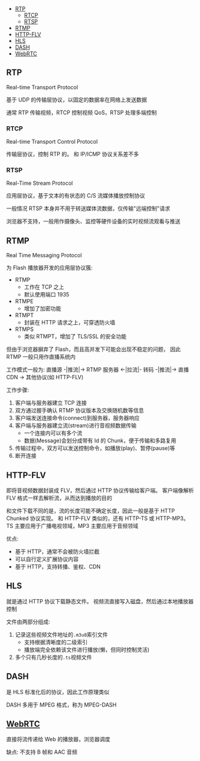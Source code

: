 - [RTP](#rtp)
  - [RTCP](#rtcp)
  - [RTSP](#rtsp)
- [RTMP](#rtmp)
- [HTTP-FLV](#http-flv)
- [HLS](#hls)
- [DASH](#dash)
- [WebRTC](#webrtc)

## RTP

Real-time Transport Protocol

基于 UDP 的传输层协议，以固定的数据率在网络上发送数据

通常 RTP 传输视频，RTCP 控制视频 QoS，RTSP 处理多端控制

### RTCP

Real-time Transport Control Protocol

传输层协议，控制 RTP 的。
和 IP/ICMP 协议关系差不多

### RTSP

Real-Time Stream Protocol

应用层协议，基于文本的有状态的 C/S 流媒体播放控制协议

一般情况 RTSP 本身并不用于转送媒体流数据，仅传输"远端控制"请求

浏览器不支持，一般用作摄像头、监控等硬件设备的实时视频流观看与推送

## RTMP

Real Time Messaging Protocol

为 Flash 播放器开发的应用层协议簇:

- RTMP
  - 工作在 TCP 之上
  - 默认使用端口 1935
- RTMPE
  - 增加了加密功能
- RTMPT
  - 封装在 HTTP 请求之上，可穿透防火墙
- RTMPS
  - 类似 RTMPT，增加了 TLS/SSL 的安全功能

但由于浏览器摒弃了 Flash，而且高并发下可能会出现不稳定的问题，
因此 RTMP 一般只用作直播系统内

工作模式一般为: 直播源 -|推流|-> RTMP 服务器 <-|拉流|- 转码 -|推流|-> 直播 CDN -> 其他协议(如 HTTP-FLV)

工作步骤:

1. 客户端与服务器建立 TCP 连接
2. 双方通过握手确认 RTMP 协议版本及交换随机数等信息
3. 客户端发送连接命令(connect)到服务器，服务器响应
4. 客户端与服务器建立流(stream)进行音视频数据传输
   - 一个连接内可以有多个流
   - 数据(Message)会划分成带有 Id 的 Chunk，便于传输和多路复用
5. 传输过程中，双方可以发送控制命令，如播放(play)、暂停(pause)等
6. 断开连接

## HTTP-FLV

即将音视频数据封装成 FLV，然后通过 HTTP 协议传输给客户端。
客户端像解析 FLV 格式一样去解析流，从而达到播放的目的

和文件下载不同的是，流的长度可能不确定长度，因此一般是基于 HTTP Chunked 协议实现。
和 HTTP-FLV 类似的，还有 HTTP-TS 或 HTTP-MP3。
TS 主要应用于广播电视领域，MP3 主要应用于音频领域

优点:

- 基于 HTTP，通常不会被防火墙拦截
- 可以自行定义扩展协议内容
- 基于 HTTP，支持转播、鉴权、CDN

## HLS

就是通过 HTTP 协议下载静态文件。
视频流直接写入磁盘，然后通过本地播放器控制

文件由两部分组成:

1. 记录这些视频文件地址的`.m3u8`索引文件
   - 支持根据清晰度的二级索引
   - 播放端完全依赖该文件进行播放(懒，但同时控制灵活)
2. 多个只有几秒长度的`.ts`视频文件

## DASH

是 HLS 标准化后的协议，因此工作原理类似

DASH 多用于 MPEG 格式，称为 MPEG-DASH

## [WebRTC](/network/WebRTC/README.md)

直接将流传递给 Web 的播放器，浏览器调度

缺点: 不支持 B 帧和 AAC 音频
